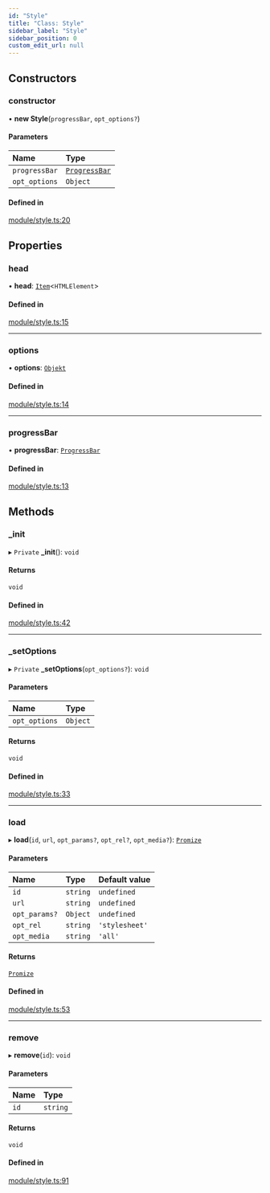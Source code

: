 ```yaml
---
id: "Style"
title: "Class: Style"
sidebar_label: "Style"
sidebar_position: 0
custom_edit_url: null
---
```


## Constructors

### constructor

• **new Style**(`progressBar`, `opt_options?`)

#### Parameters

| Name | Type |
| :------ | :------ |
| `progressBar` | [`ProgressBar`](ProgressBar.md) |
| `opt_options` | `Object` |

#### Defined in

[module/style.ts:20](https://bitbucket.org/siposdani87/sui-js/src/412afc3/src/module/style.ts#lines-20)

## Properties

### head

• **head**: [`Item`](Item.md)<`HTMLElement`\>

#### Defined in

[module/style.ts:15](https://bitbucket.org/siposdani87/sui-js/src/412afc3/src/module/style.ts#lines-15)

___

### options

• **options**: [`Objekt`](Objekt.md)

#### Defined in

[module/style.ts:14](https://bitbucket.org/siposdani87/sui-js/src/412afc3/src/module/style.ts#lines-14)

___

### progressBar

• **progressBar**: [`ProgressBar`](ProgressBar.md)

#### Defined in

[module/style.ts:13](https://bitbucket.org/siposdani87/sui-js/src/412afc3/src/module/style.ts#lines-13)

## Methods

### \_init

▸ `Private` **_init**(): `void`

#### Returns

`void`

#### Defined in

[module/style.ts:42](https://bitbucket.org/siposdani87/sui-js/src/412afc3/src/module/style.ts#lines-42)

___

### \_setOptions

▸ `Private` **_setOptions**(`opt_options?`): `void`

#### Parameters

| Name | Type |
| :------ | :------ |
| `opt_options` | `Object` |

#### Returns

`void`

#### Defined in

[module/style.ts:33](https://bitbucket.org/siposdani87/sui-js/src/412afc3/src/module/style.ts#lines-33)

___

### load

▸ **load**(`id`, `url`, `opt_params?`, `opt_rel?`, `opt_media?`): [`Promize`](Promize.md)

#### Parameters

| Name | Type | Default value |
| :------ | :------ | :------ |
| `id` | `string` | `undefined` |
| `url` | `string` | `undefined` |
| `opt_params?` | `Object` | `undefined` |
| `opt_rel` | `string` | `'stylesheet'` |
| `opt_media` | `string` | `'all'` |

#### Returns

[`Promize`](Promize.md)

#### Defined in

[module/style.ts:53](https://bitbucket.org/siposdani87/sui-js/src/412afc3/src/module/style.ts#lines-53)

___

### remove

▸ **remove**(`id`): `void`

#### Parameters

| Name | Type |
| :------ | :------ |
| `id` | `string` |

#### Returns

`void`

#### Defined in

[module/style.ts:91](https://bitbucket.org/siposdani87/sui-js/src/412afc3/src/module/style.ts#lines-91)
